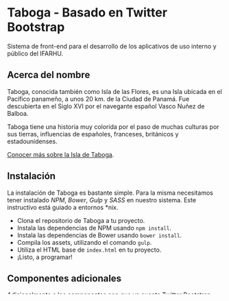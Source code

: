 # Taboga - Basado en Twitter Bootstrap

Sistema de front-end para el desarrollo de los aplicativos de uso interno y público del IFARHU.

## Acerca del nombre

Taboga, conocida también como Isla de las Flores, es una Isla ubicada en el Pacífico panameño, a unos 20 km. de la Ciudad de Panamá. Fue descubierta en el Siglo XVI por el navegante español Vasco Nuñez de Balboa.

Taboga tiene una historia muy colorida por el paso de muchas culturas por sus tierras, influencias de españoles, franceses, británicos y estadounidenses.

[Conocer más sobre la Isla de Taboga](https://es.wikipedia.org/wiki/Isla_de_Taboga).

## Instalación

La instalación de Taboga es bastante simple. Para la misma necesitamos tener instalado *NPM*, *Bower*, *Gulp* y *SASS* en nuestro sistema. Este instructivo está guiado a entornos *nix.

* Clona el repositorio de Taboga a tu proyecto.
* Instala las dependencias de NPM usando `npm install`.
* Instala las dependencias de Bower usando `bower install`.
* Compila los assets, utilizando el comando `gulp`.
* Utiliza el HTML base de `index.html` en tu proyecto.
* ¡Listo, a programar!

## Componentes adicionales

Adicionalmente a los componentes con que ya cuenta Twitter Bootstrap, Taboga tiene otros componentes propios y los cuales son instalados como dependencias. Dichos componentes son los siguientes:

* jQuery Sparkline
* Select2
* Select2 Bootstrap
* Font Awesome
* Google Web Fonts

## Copyright y licencia

Modificaciones realizadas por la Dirección de Tecnología Informática del Instituto para la Formación y Aprovechamiento de Recursos Humanos (IFARHU).

Code and documentation copyright 2011-2015 Twitter, Inc. Code released under [the MIT license](https://github.com/twbs/bootstrap/blob/master/LICENSE). Docs released under [Creative Commons](https://github.com/twbs/bootstrap/blob/master/docs/LICENSE).